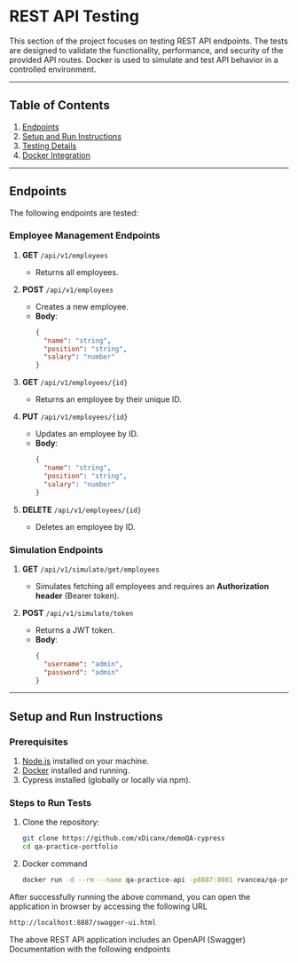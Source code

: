 # REST API Testing

This section of the project focuses on testing REST API endpoints. The tests are designed to validate the functionality, performance, and security of the provided API routes. Docker is used to simulate and test API behavior in a controlled environment.

---

## Table of Contents

1. [Endpoints](#endpoints)
2. [Setup and Run Instructions](#setup-and-run-instructions)
3. [Testing Details](#testing-details)
4. [Docker Integration](#docker-integration)

---

## Endpoints

The following endpoints are tested:

### Employee Management Endpoints
1. **GET** `/api/v1/employees`  
   - Returns all employees.

2. **POST** `/api/v1/employees`  
   - Creates a new employee.  
   - **Body**:  
     ```json
     {
       "name": "string",
       "position": "string",
       "salary": "number"
     }
     ```

3. **GET** `/api/v1/employees/{id}`  
   - Returns an employee by their unique ID.

4. **PUT** `/api/v1/employees/{id}`  
   - Updates an employee by ID.  
   - **Body**:  
     ```json
     {
       "name": "string",
       "position": "string",
       "salary": "number"
     }
     ```

5. **DELETE** `/api/v1/employees/{id}`  
   - Deletes an employee by ID.

### Simulation Endpoints
1. **GET** `/api/v1/simulate/get/employees`  
   - Simulates fetching all employees and requires an **Authorization header** (Bearer token).

2. **POST** `/api/v1/simulate/token`  
   - Returns a JWT token.  
   - **Body**:  
     ```json
     {
       "username": "admin",
       "password": "admin"
     }
     ```

---

## Setup and Run Instructions

### Prerequisites
1. [Node.js](https://nodejs.org/) installed on your machine.
2. [Docker](https://www.docker.com/) installed and running.
3. Cypress installed (globally or locally via npm).

### Steps to Run Tests
1. Clone the repository:
   ```bash
   git clone https://github.com/xDicanx/demoQA-cypress
   cd qa-practice-portfolio
   ```
2. Docker command
   ```bash
   docker run -d --rm --name qa-practice-api -p8887:8081 rvancea/qa-practice-api:latest
After successfully running the above command, you can open the application in browser by accessing the following URL
   ```bash
   http://localhost:8887/swagger-ui.html
   ```
The above REST API application includes an OpenAPI (Swagger) Documentation with the following endpoints
